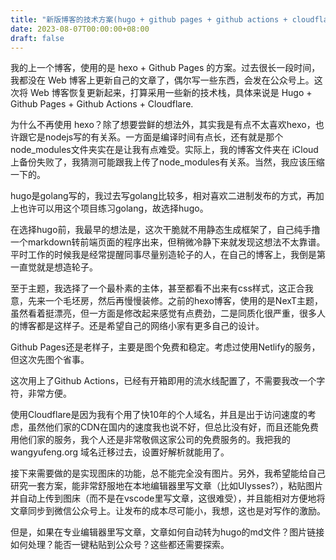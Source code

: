 ```yaml
---
title: "新版博客的技术方案(hugo + github pages + github actions + cloudflare)"
date: 2023-08-07T00:00:00+08:00
draft: false
---
```


我的上一个博客，使用的是 hexo + Github Pages 的方案。过去很长一段时间，我都没在 Web 博客上更新自己的文章了，偶尔写一些东西，会发在公众号上。这次将 Web 博客恢复更新起来，打算采用一些新的技术栈，具体来说是 Hugo + Github Pages + Github Actions + Cloudflare.

为什么不再使用 hexo？除了想要尝鲜的想法外，其实我是有点不太喜欢hexo，也许跟它是nodejs写的有关系。一方面是编译时间有点长，还有就是那个node_modules文件夹实在是让我有点难受。实际上，我的博客文件夹在 iCloud 上备份失败了，我猜测可能跟我上传了node_modules有关系。当然，我应该压缩一下的。

hugo是golang写的，我过去写golang比较多，相对喜欢二进制发布的方式，再加上也许可以用这个项目练习golang，故选择hugo。

在选择hugo前，我最早的想法是，这次干脆就不用静态生成框架了，自己纯手撸一个markdown转前端页面的程序出来，但稍微冷静下来就发现这想法不太靠谱。平时工作的时候我是经常提醒同事尽量别造轮子的人，在自己的博客上，我倒是第一直觉就是想造轮子。

至于主题，我选择了一个最朴素的主体，甚至都看不出来有css样式，这正合我意，先来一个毛坯房，然后再慢慢装修。之前的hexo博客，使用的是NexT主题，虽然看着挺漂亮，但一方面是修改起来感觉有点费劲，二是同质化很严重，很多人的博客都是这样子。还是希望自己的网络小家有更多自己的设计。

Github Pages还是老样子，主要是图个免费和稳定。考虑过使用Netlify的服务，但这次先图个省事。

这次用上了Github Actions，已经有开箱即用的流水线配置了，不需要我改一个字符，非常方便。

使用Cloudflare是因为我有个用了快10年的个人域名，并且是出于访问速度的考虑，虽然他们家的CDN在国内的速度我也说不好，但总比没有好，而且还能免费用他们家的服务，我个人还是非常敬佩这家公司的免费服务的。我把我的 wangyufeng.org 域名迁移过去，设置好解析就能用了。

接下来需要做的是实现图床的功能，总不能完全没有图片。另外，我希望能给自己研究一套方案，能非常舒服地在本地编辑器里写文章（比如Ulysses?），粘贴图片并自动上传到图床（而不是在vscode里写文章，这很难受），并且能相对方便地将文章同步到微信公众号上。让发布的成本尽可能小，我想，这也是对写作的激励。

但是，如果在专业编辑器里写文章，文章如何自动转为hugo的md文件？图片链接如何处理？能否一键粘贴到公众号？这些都还需要探索。